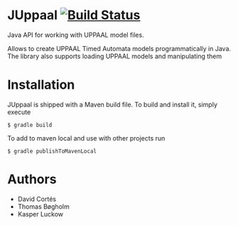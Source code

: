 # JUppaal [![Build Status](https://travis-ci.org/ksluckow/JUppaal.svg?branch=master)](https://travis-ci.org/ksluckow/JUppaal)
Java API for working with UPPAAL model files.

Allows to create UPPAAL Timed Automata models programmatically in Java. The library also supports loading UPPAAL models and manipulating them

# Installation
JUppaal is shipped with a Maven build file. To build and install it, simply execute
```!bash
$ gradle build
```
To add to maven local and use with other projects run
```!bash
$ gradle publishToMavenLocal
```
# Authors
* David Cortés
* Thomas Bøgholm
* Kasper Luckow
